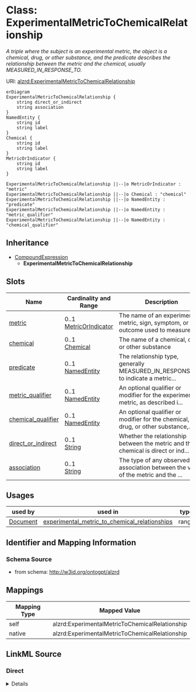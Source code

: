 

# Class: ExperimentalMetricToChemicalRelationship


_A triple where the subject is an experimental metric, the object is a chemical, drug, or other substance, and the predicate describes the relationship between the metric and the chemical, usually MEASURED_IN_RESPONSE_TO._





URI: [alzrd:ExperimentalMetricToChemicalRelationship](http://w3id.org/ontogpt/alzrdExperimentalMetricToChemicalRelationship)



```mermaid
erDiagram
ExperimentalMetricToChemicalRelationship {
    string direct_or_indirect  
    string association  
}
NamedEntity {
    string id  
    string label  
}
Chemical {
    string id  
    string label  
}
MetricOrIndicator {
    string id  
    string label  
}

ExperimentalMetricToChemicalRelationship ||--|o MetricOrIndicator : "metric"
ExperimentalMetricToChemicalRelationship ||--|o Chemical : "chemical"
ExperimentalMetricToChemicalRelationship ||--|o NamedEntity : "predicate"
ExperimentalMetricToChemicalRelationship ||--|o NamedEntity : "metric_qualifier"
ExperimentalMetricToChemicalRelationship ||--|o NamedEntity : "chemical_qualifier"

```




## Inheritance
* [CompoundExpression](CompoundExpression.md)
    * **ExperimentalMetricToChemicalRelationship**



## Slots

| Name | Cardinality and Range | Description | Inheritance |
| ---  | --- | --- | --- |
| [metric](metric.md) | 0..1 <br/> [MetricOrIndicator](MetricOrIndicator.md) | The name of an experimental metric, sign, symptom, or outcome used to measure... | direct |
| [chemical](chemical.md) | 0..1 <br/> [Chemical](Chemical.md) | The name of a chemical, drug, or other substance | direct |
| [predicate](predicate.md) | 0..1 <br/> [NamedEntity](NamedEntity.md) | The relationship type, generally MEASURED_IN_RESPONSE_TO to indicate a metric... | direct |
| [metric_qualifier](metric_qualifier.md) | 0..1 <br/> [NamedEntity](NamedEntity.md) | An optional qualifier or modifier for the experimental metric, as described i... | direct |
| [chemical_qualifier](chemical_qualifier.md) | 0..1 <br/> [NamedEntity](NamedEntity.md) | An optional qualifier or modifier for the chemical, drug, or other substance,... | direct |
| [direct_or_indirect](direct_or_indirect.md) | 0..1 <br/> [String](String.md) | Whether the relationship between the metric and the chemical is direct or ind... | direct |
| [association](association.md) | 0..1 <br/> [String](String.md) | The type of any observed association between the value of the metric and the ... | direct |





## Usages

| used by | used in | type | used |
| ---  | --- | --- | --- |
| [Document](Document.md) | [experimental_metric_to_chemical_relationships](experimental_metric_to_chemical_relationships.md) | range | [ExperimentalMetricToChemicalRelationship](ExperimentalMetricToChemicalRelationship.md) |






## Identifier and Mapping Information







### Schema Source


* from schema: http://w3id.org/ontogpt/alzrd




## Mappings

| Mapping Type | Mapped Value |
| ---  | ---  |
| self | alzrd:ExperimentalMetricToChemicalRelationship |
| native | alzrd:ExperimentalMetricToChemicalRelationship |







## LinkML Source

<!-- TODO: investigate https://stackoverflow.com/questions/37606292/how-to-create-tabbed-code-blocks-in-mkdocs-or-sphinx -->

### Direct

<details>
```yaml
name: ExperimentalMetricToChemicalRelationship
description: A triple where the subject is an experimental metric, the object is a
  chemical, drug, or other substance, and the predicate describes the relationship
  between the metric and the chemical, usually MEASURED_IN_RESPONSE_TO.
from_schema: http://w3id.org/ontogpt/alzrd
is_a: CompoundExpression
attributes:
  metric:
    name: metric
    description: The name of an experimental metric, sign, symptom, or outcome used
      to measure the effects of treatments on symptoms or diagnostics, or of the progression
      of Alzheimer's disease and related dementias. In experimental animal models
      these are analogues of cognitive impairment or indicators of disease progression
      modeling those observed in humans. Examples are Amyloid beta (Aβ) levels, Morris
      water maze test, tau phosphorylation, neurofibrillary tangles, and cognitive
      decline.
    from_schema: http://w3id.org/ontogpt/alzrd
    domain_of:
    - ExperimentalMetricToTaxonRelationship
    - ExperimentalMetricToDiseaseRelationship
    - ExperimentalMetricToEnvironmentRelationship
    - ExperimentalMetricToChemicalRelationship
    range: MetricOrIndicator
  chemical:
    name: chemical
    description: The name of a chemical, drug, or other substance. Examples are "donepezil",
      "Aβ42", "Aβ40", "tau", "insulin", "caffeine", "nicotine", "alcohol".
    from_schema: http://w3id.org/ontogpt/alzrd
    domain_of:
    - Document
    - ExperimentalMetricToChemicalRelationship
    range: Chemical
  predicate:
    name: predicate
    description: The relationship type, generally MEASURED_IN_RESPONSE_TO to indicate
      a metric is measured in response to a chemical.
    from_schema: http://w3id.org/ontogpt/alzrd
    domain_of:
    - ExperimentalMetricToTaxonRelationship
    - ExperimentalMetricToDiseaseRelationship
    - ExperimentalMetricToEnvironmentRelationship
    - ExperimentalMetricToChemicalRelationship
    - Triple
    range: NamedEntity
  metric_qualifier:
    name: metric_qualifier
    description: An optional qualifier or modifier for the experimental metric, as
      described in the input text. This may include the method of measurement or the
      specific assay used.
    from_schema: http://w3id.org/ontogpt/alzrd
    domain_of:
    - ExperimentalMetricToTaxonRelationship
    - ExperimentalMetricToDiseaseRelationship
    - ExperimentalMetricToEnvironmentRelationship
    - ExperimentalMetricToChemicalRelationship
    range: NamedEntity
  chemical_qualifier:
    name: chemical_qualifier
    description: An optional qualifier or modifier for the chemical, drug, or other
      substance, as described in the input text. This may include the dose or route
      of administration.
    from_schema: http://w3id.org/ontogpt/alzrd
    rank: 1000
    domain_of:
    - ExperimentalMetricToChemicalRelationship
    range: NamedEntity
  direct_or_indirect:
    name: direct_or_indirect
    description: Whether the relationship between the metric and the chemical is direct
      or indirect. UNKNOWN if this is not specified in the text or is unclear.
    from_schema: http://w3id.org/ontogpt/alzrd
    domain_of:
    - ExperimentalMetricToTaxonRelationship
    - ExperimentalMetricToDiseaseRelationship
    - ExperimentalMetricToEnvironmentRelationship
    - ExperimentalMetricToChemicalRelationship
    range: string
  association:
    name: association
    description: The type of any observed association between the value of the metric
      and the chemical. May be "positive", "negative", "inconclusive", or UNKNOWN
      if this is not specified in the text or is unclear.
    from_schema: http://w3id.org/ontogpt/alzrd
    domain_of:
    - ExperimentalMetricToDiseaseRelationship
    - ExperimentalMetricToEnvironmentRelationship
    - ExperimentalMetricToChemicalRelationship
    range: string

```
</details>

### Induced

<details>
```yaml
name: ExperimentalMetricToChemicalRelationship
description: A triple where the subject is an experimental metric, the object is a
  chemical, drug, or other substance, and the predicate describes the relationship
  between the metric and the chemical, usually MEASURED_IN_RESPONSE_TO.
from_schema: http://w3id.org/ontogpt/alzrd
is_a: CompoundExpression
attributes:
  metric:
    name: metric
    description: The name of an experimental metric, sign, symptom, or outcome used
      to measure the effects of treatments on symptoms or diagnostics, or of the progression
      of Alzheimer's disease and related dementias. In experimental animal models
      these are analogues of cognitive impairment or indicators of disease progression
      modeling those observed in humans. Examples are Amyloid beta (Aβ) levels, Morris
      water maze test, tau phosphorylation, neurofibrillary tangles, and cognitive
      decline.
    from_schema: http://w3id.org/ontogpt/alzrd
    alias: metric
    owner: ExperimentalMetricToChemicalRelationship
    domain_of:
    - ExperimentalMetricToTaxonRelationship
    - ExperimentalMetricToDiseaseRelationship
    - ExperimentalMetricToEnvironmentRelationship
    - ExperimentalMetricToChemicalRelationship
    range: MetricOrIndicator
  chemical:
    name: chemical
    description: The name of a chemical, drug, or other substance. Examples are "donepezil",
      "Aβ42", "Aβ40", "tau", "insulin", "caffeine", "nicotine", "alcohol".
    from_schema: http://w3id.org/ontogpt/alzrd
    alias: chemical
    owner: ExperimentalMetricToChemicalRelationship
    domain_of:
    - Document
    - ExperimentalMetricToChemicalRelationship
    range: Chemical
  predicate:
    name: predicate
    description: The relationship type, generally MEASURED_IN_RESPONSE_TO to indicate
      a metric is measured in response to a chemical.
    from_schema: http://w3id.org/ontogpt/alzrd
    alias: predicate
    owner: ExperimentalMetricToChemicalRelationship
    domain_of:
    - ExperimentalMetricToTaxonRelationship
    - ExperimentalMetricToDiseaseRelationship
    - ExperimentalMetricToEnvironmentRelationship
    - ExperimentalMetricToChemicalRelationship
    - Triple
    range: NamedEntity
  metric_qualifier:
    name: metric_qualifier
    description: An optional qualifier or modifier for the experimental metric, as
      described in the input text. This may include the method of measurement or the
      specific assay used.
    from_schema: http://w3id.org/ontogpt/alzrd
    alias: metric_qualifier
    owner: ExperimentalMetricToChemicalRelationship
    domain_of:
    - ExperimentalMetricToTaxonRelationship
    - ExperimentalMetricToDiseaseRelationship
    - ExperimentalMetricToEnvironmentRelationship
    - ExperimentalMetricToChemicalRelationship
    range: NamedEntity
  chemical_qualifier:
    name: chemical_qualifier
    description: An optional qualifier or modifier for the chemical, drug, or other
      substance, as described in the input text. This may include the dose or route
      of administration.
    from_schema: http://w3id.org/ontogpt/alzrd
    rank: 1000
    alias: chemical_qualifier
    owner: ExperimentalMetricToChemicalRelationship
    domain_of:
    - ExperimentalMetricToChemicalRelationship
    range: NamedEntity
  direct_or_indirect:
    name: direct_or_indirect
    description: Whether the relationship between the metric and the chemical is direct
      or indirect. UNKNOWN if this is not specified in the text or is unclear.
    from_schema: http://w3id.org/ontogpt/alzrd
    alias: direct_or_indirect
    owner: ExperimentalMetricToChemicalRelationship
    domain_of:
    - ExperimentalMetricToTaxonRelationship
    - ExperimentalMetricToDiseaseRelationship
    - ExperimentalMetricToEnvironmentRelationship
    - ExperimentalMetricToChemicalRelationship
    range: string
  association:
    name: association
    description: The type of any observed association between the value of the metric
      and the chemical. May be "positive", "negative", "inconclusive", or UNKNOWN
      if this is not specified in the text or is unclear.
    from_schema: http://w3id.org/ontogpt/alzrd
    alias: association
    owner: ExperimentalMetricToChemicalRelationship
    domain_of:
    - ExperimentalMetricToDiseaseRelationship
    - ExperimentalMetricToEnvironmentRelationship
    - ExperimentalMetricToChemicalRelationship
    range: string

```
</details>